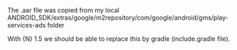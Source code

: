 The .aar file was copied from my local ANDROID_SDK/extras/google/m2repository/com/google/android/gms/play-services-ads folder

With {N} 1.5 we should be able to replace this by gradle (include.gradle file).